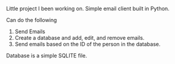 Little project I been working on. Simple email client built in Python.

Can do the following
1. Send Emails
2. Create a database and add, edit, and remove emails.
3. Send emails based on the ID of the person in the database. 

Database is a simple SQLITE file. 